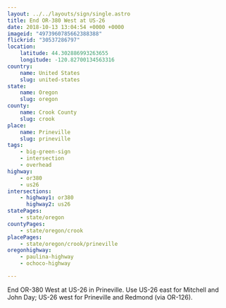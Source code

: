 ```yaml
---
layout: ../../layouts/sign/single.astro
title: End OR-380 West at US-26
date: 2018-10-13 13:04:54 +0000 +0000
imageid: "4973960785662388388"
flickrid: "30537286797"
location:
    latitude: 44.302886993263655
    longitude: -120.82700134563316
country:
    name: United States
    slug: united-states
state:
    name: Oregon
    slug: oregon
county:
    name: Crook County
    slug: crook
place:
    name: Prineville
    slug: prineville
tags:
    - big-green-sign
    - intersection
    - overhead
highway:
    - or380
    - us26
intersections:
    - highway1: or380
      highway2: us26
statePages:
    - state/oregon
countyPages:
    - state/oregon/crook
placePages:
    - state/oregon/crook/prineville
oregonhighway:
    - paulina-highway
    - ochoco-highway

---
```

End OR-380 West at US-26 in Prineville.  Use US-26 east for Mitchell and John Day; US-26 west for Prineville and Redmond (via OR-126).